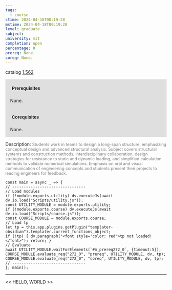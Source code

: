 ```yaml
---
tags:
  - course
ctime: 2024-04-18T00:19:28
mstime: 2024-04-18T00:19:28
level: graduate
subject: 
university: mit
completion: open
percentage: 0
prereq: None.
coreq: None.
---
```


catalog [1.562](http://student.mit.edu/catalog/m1c.html#1.562)

<span style="display: block; padding: 15px; background-color: rgb(100, 100, 100, 0.2);"><font id="m_prereq272_0" style="display: block; font-family: Arial, sans-serif; font-weight: bold; padding: 5px">Prerequisites</font><br><span id="prereq272_0">None.</span></span>
<span style="display: block; padding: 15px; background-color: rgb(100, 100, 100, 0.2);"><font id="m_coreq272_0" style="display: block; font-family: Arial, sans-serif; font-weight: bold; padding: 5px">Corequisites</font><br><span id="coreq272_0">None.</span></span>

<font style="">Description:</font>
<font style="color: grey; font-size: 0.8rem;">Students work in teams to design a long-span structure, emphasizing conceptual design and advanced structural analysis. Subject covers structural systems and construction methods, interdisciplinary collaboration, design strategies for resistance to static and dynamic loading, and simplified calculation methods to validate numerical simulations. Emphasis on oral and visual communication of engineering concepts and students present their projects to leading engineers for feedback.</font>

```dataviewjs
const main = async _ => {
// --------------------------------
// Load modules
if (!module.exports.utility) dv.executeJs(await dv.io.load("Scripts/utility.js"));
const UTILITY_MODULE = module.exports.utility;
if (!module.exports.course) dv.executeJs(await dv.io.load("Scripts/course.js"));
const COURSE_MODULE = module.exports.course;
// Load tp
let tp = this.app.plugins.getPlugin("templater-obsidian").templater.current_functions_object;
if (!tp) { dv.paragraph("<font style='color: red'>tp not loaded!</font>"); return; }
// Evaluate
await UTILITY_MODULE.waitForElements(`#m_prereq272_0`, {timeout:5});
COURSE_MODULE.evaluate_req("272_0", "prereq", UTILITY_MODULE, dv, tp);
COURSE_MODULE.evaluate_req("272_0", "coreq", UTILITY_MODULE, dv, tp);
// --------------------------------
}; main();
```

---

<< HELLO, WORLD >>
